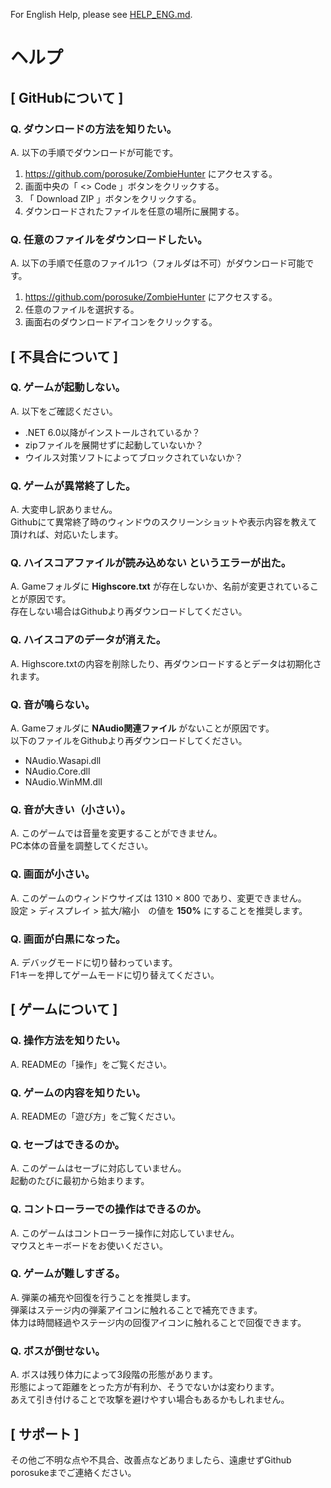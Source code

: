For English Help, please see [HELP_ENG.md](./HELP_ENG.md).

# ヘルプ

## [ GitHubについて ]

### Q. ダウンロードの方法を知りたい。
A. 以下の手順でダウンロードが可能です。
1. https://github.com/porosuke/ZombieHunter にアクセスする。
2. 画面中央の「 <> Code 」ボタンをクリックする。
3. 「 Download ZIP 」ボタンをクリックする。
4. ダウンロードされたファイルを任意の場所に展開する。

### Q. 任意のファイルをダウンロードしたい。
A. 以下の手順で任意のファイル1つ（フォルダは不可）がダウンロード可能です。
1. https://github.com/porosuke/ZombieHunter にアクセスする。
2. 任意のファイルを選択する。
3. 画面右のダウンロードアイコンをクリックする。

## [ 不具合について ]

### Q. ゲームが起動しない。
A. 以下をご確認ください。
- .NET 6.0以降がインストールされているか？
- zipファイルを展開せずに起動していないか？
- ウイルス対策ソフトによってブロックされていないか？

### Q. ゲームが異常終了した。
A. 大変申し訳ありません。\
Githubにて異常終了時のウィンドウのスクリーンショットや表示内容を教えて頂ければ、対応いたします。

### Q. ハイスコアファイルが読み込めない というエラーが出た。
A. Gameフォルダに __Highscore.txt__ が存在しないか、名前が変更されていることが原因です。\
存在しない場合はGithubより再ダウンロードしてください。

### Q. ハイスコアのデータが消えた。
A. Highscore.txtの内容を削除したり、再ダウンロードするとデータは初期化されます。

### Q. 音が鳴らない。
A. Gameフォルダに __NAudio関連ファイル__ がないことが原因です。\
以下のファイルをGithubより再ダウンロードしてください。
- NAudio.Wasapi.dll
- NAudio.Core.dll
- NAudio.WinMM.dll

### Q. 音が大きい（小さい）。
A. このゲームでは音量を変更することができません。\
PC本体の音量を調整してください。

### Q. 画面が小さい。
A. このゲームのウィンドウサイズは 1310 × 800 であり、変更できません。\
設定 > ディスプレイ > 拡大/縮小　の値を __150%__ にすることを推奨します。

### Q. 画面が白黒になった。
A. デバッグモードに切り替わっています。\
F1キーを押してゲームモードに切り替えてください。

## [ ゲームについて ]

### Q. 操作方法を知りたい。
A. READMEの「操作」をご覧ください。

### Q. ゲームの内容を知りたい。
A. READMEの「遊び方」をご覧ください。

### Q. セーブはできるのか。
A. このゲームはセーブに対応していません。\
起動のたびに最初から始まります。

### Q. コントローラーでの操作はできるのか。
A. このゲームはコントローラー操作に対応していません。\
マウスとキーボードをお使いください。

### Q. ゲームが難しすぎる。
A. 弾薬の補充や回復を行うことを推奨します。\
弾薬はステージ内の弾薬アイコンに触れることで補充できます。\
体力は時間経過やステージ内の回復アイコンに触れることで回復できます。

### Q. ボスが倒せない。
A. ボスは残り体力によって3段階の形態があります。\
形態によって距離をとった方が有利か、そうでないかは変わります。\
あえて引き付けることで攻撃を避けやすい場合もあるかもしれません。

## [ サポート ]
その他ご不明な点や不具合、改善点などありましたら、遠慮せずGithub porosukeまでご連絡ください。